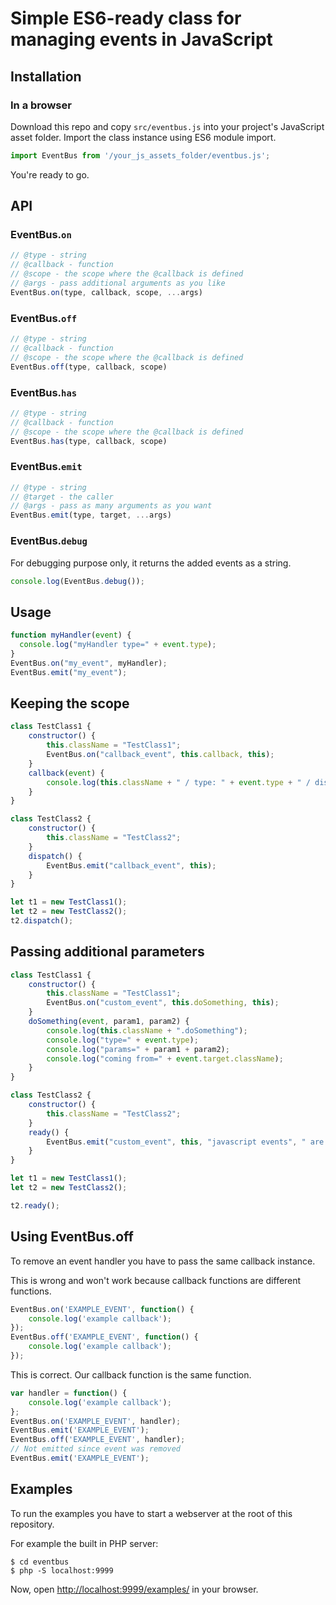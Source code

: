 # Simple ES6-ready class for managing events in JavaScript

## Installation

### In a browser

Download this repo and copy `src/eventbus.js` into your project's JavaScript asset folder.
Import the class instance using ES6 module import.

```js
import EventBus from '/your_js_assets_folder/eventbus.js';
```

You're ready to go.

## API

### EventBus.`on`

```js
// @type - string
// @callback - function
// @scope - the scope where the @callback is defined
// @args - pass additional arguments as you like
EventBus.on(type, callback, scope, ...args)
```

### EventBus.`off`

```js
// @type - string
// @callback - function
// @scope - the scope where the @callback is defined
EventBus.off(type, callback, scope)
```

### EventBus.`has`

```js
// @type - string
// @callback - function
// @scope - the scope where the @callback is defined
EventBus.has(type, callback, scope)
```

### EventBus.`emit`

```js
// @type - string
// @target - the caller
// @args - pass as many arguments as you want
EventBus.emit(type, target, ...args)
```

### EventBus.`debug`

For debugging purpose only, it returns the added events as a string.

```js
console.log(EventBus.debug());
```

## Usage

```js
function myHandler(event) {
  console.log("myHandler type=" + event.type);
}
EventBus.on("my_event", myHandler);
EventBus.emit("my_event");
```

## Keeping the scope

```js
class TestClass1 {
    constructor() {
        this.className = "TestClass1";
        EventBus.on("callback_event", this.callback, this);
    }
    callback(event) {
        console.log(this.className + " / type: " + event.type + " / dispatcher: " + event.target.className);
    }
}

class TestClass2 {
    constructor() {
        this.className = "TestClass2";
    }
    dispatch() {
        EventBus.emit("callback_event", this);
    }
}

let t1 = new TestClass1();
let t2 = new TestClass2();
t2.dispatch();
```

## Passing additional parameters

```js
class TestClass1 {
    constructor() {
        this.className = "TestClass1";
        EventBus.on("custom_event", this.doSomething, this);
    }
    doSomething(event, param1, param2) {
        console.log(this.className + ".doSomething");
        console.log("type=" + event.type);
        console.log("params=" + param1 + param2);
        console.log("coming from=" + event.target.className);
    }
}

class TestClass2 {
    constructor() {
        this.className = "TestClass2";
    }
    ready() {
        EventBus.emit("custom_event", this, "javascript events", " are really useful");
    }
}

let t1 = new TestClass1();
let t2 = new TestClass2();

t2.ready();
```

## Using EventBus.off

To remove an event handler you have to pass the same callback instance.

This is wrong and won't work because callback functions are different functions.

```js
EventBus.on('EXAMPLE_EVENT', function() {
    console.log('example callback');
});
EventBus.off('EXAMPLE_EVENT', function() {
    console.log('example callback');
});
```

This is correct. Our callback function is the same function.

```js
var handler = function() {
    console.log('example callback');
};
EventBus.on('EXAMPLE_EVENT', handler);
EventBus.emit('EXAMPLE_EVENT');
EventBus.off('EXAMPLE_EVENT', handler);
// Not emitted since event was removed
EventBus.emit('EXAMPLE_EVENT');
```

## Examples

To run the examples you have to start a webserver at the root of this repository.

For example the built in PHP server:

    $ cd eventbus
    $ php -S localhost:9999
    
Now, open <http://localhost:9999/examples/> in your browser.    

